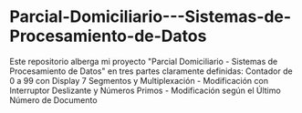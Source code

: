 # Parcial-Domiciliario---Sistemas-de-Procesamiento-de-Datos
Este repositorio alberga mi proyecto "Parcial Domiciliario - Sistemas de Procesamiento de Datos" en tres partes claramente definidas: Contador de 0 a 99 con Display 7 Segmentos y Multiplexación - Modificación con Interruptor Deslizante y Números Primos - Modificación según el Último Número de Documento  
